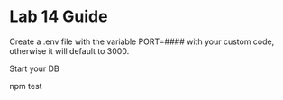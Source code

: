 # Lab 14 Guide

Create a .env file with the variable PORT=#### with your custom code, otherwise it will default to 3000.

Start your DB

npm test


